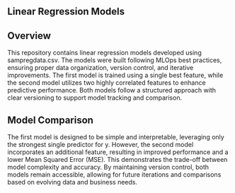 ## Linear Regression Models

## Overview

This repository contains linear regression models developed using sampregdata.csv. The models were built following MLOps best practices, ensuring proper data organization, version control, and iterative improvements. The first model is trained using a single best feature, while the second model utilizes two highly correlated features to enhance predictive performance. Both models follow a structured approach with clear versioning to support model tracking and comparison.

## Model Comparison

The first model is designed to be simple and interpretable, leveraging only the strongest single predictor for y. However, the second model incorporates an additional feature, resulting in improved performance and a lower Mean Squared Error (MSE). This demonstrates the trade-off between model complexity and accuracy. By maintaining version control, both models remain accessible, allowing for future iterations and comparisons based on evolving data and business needs.


